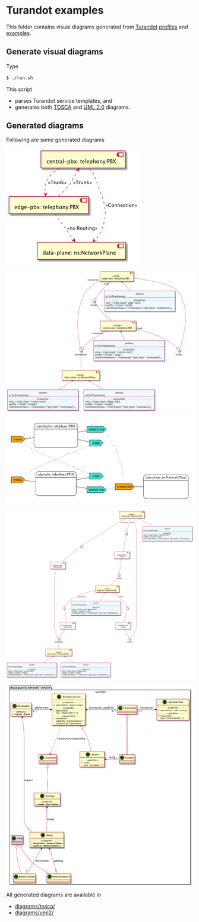 # Turandot examples

This folder contains visual diagrams generated from [Turandot](https://github.com/tliron/turandot) [profiles](https://github.com/tliron/turandot/tree/main/assets/tosca/profiles) and [examples](https://github.com/tliron/turandot/tree/main/examples).

## Generate visual diagrams

Type
```sh
$ ./run.sh
```

This script
* parses Turandot service templates, and
* generates both [TOSCA](diagrams/tosca/) and [UML 2.0](diagrams/uml2/) diagrams.

## Generated diagrams

Following are some generated diagrams

![Telephony Network Service - UML Deployment Diagram](https://raw.githubusercontent.com/Orange-OpenSource/Cloudnet-TOSCA-toolbox/master/examples/Turandot/diagrams/uml2/main-examples-telephony-network-service-telephony-network-service-uml2-deployment-diagram.png)

![Telephony Network Service - UML Component Diagram 1](https://raw.githubusercontent.com/Orange-OpenSource/Cloudnet-TOSCA-toolbox/master/examples/Turandot/diagrams/uml2/main-examples-telephony-network-service-telephony-network-service-uml2-component-diagram1.png)

![Telephony Network Service - TOSCA Diagram 1](https://raw.githubusercontent.com/Orange-OpenSource/Cloudnet-TOSCA-toolbox/master/examples/Turandot/diagrams/tosca/main-examples-telephony-network-service-telephony-network-service.png)

![Telephony Network Service - UML Component Diagram 2](https://raw.githubusercontent.com/Orange-OpenSource/Cloudnet-TOSCA-toolbox/master/examples/Turandot/diagrams/uml2/main-examples-telephony-network-service-telephony-network-service-uml2-component-diagram2.png)

![Telephony Network Service - UML Class Diagram 2](https://raw.githubusercontent.com/Orange-OpenSource/Cloudnet-TOSCA-toolbox/master/examples/Turandot/diagrams/uml2/main-examples-telephony-network-service-profiles-network-service-profile-uml2-class-diagram.png)

All generated diagrams are available in
* [diagrams/tosca/](diagrams/tosca/)
* [diagrams/uml2/](diagrams/uml2/)
